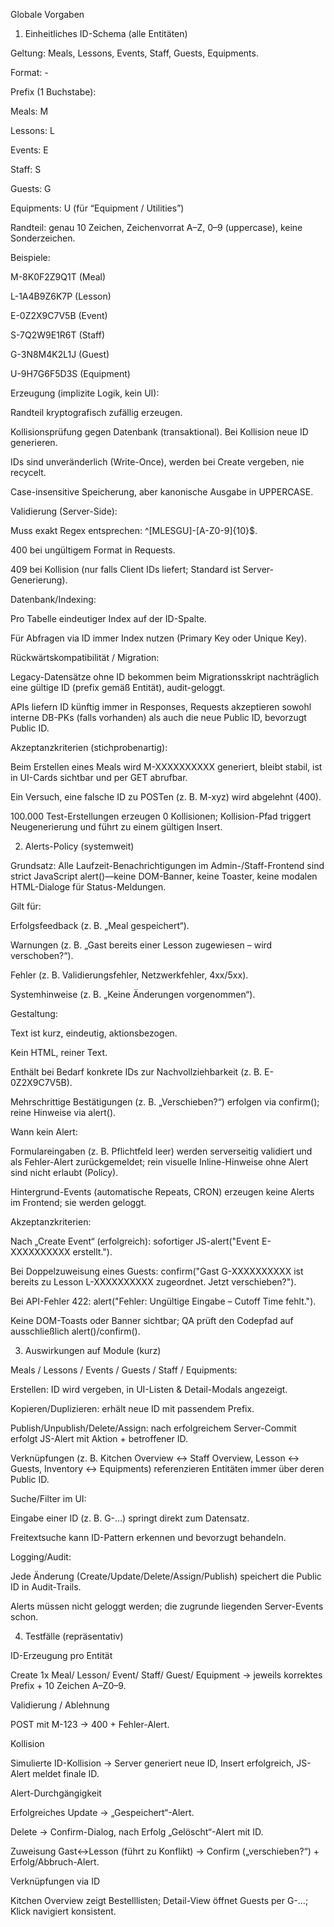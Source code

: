 Globale Vorgaben
1) Einheitliches ID-Schema (alle Entitäten)

Geltung: Meals, Lessons, Events, Staff, Guests, Equipments.

Format:
<Prefix>-<Randteil>

Prefix (1 Buchstabe):

Meals: M

Lessons: L

Events: E

Staff: S

Guests: G

Equipments: U (für “Equipment / Utilities”)

Randteil: genau 10 Zeichen, Zeichenvorrat A–Z, 0–9 (uppercase), keine Sonderzeichen.

Beispiele:

M-8K0F2Z9Q1T (Meal)

L-1A4B9Z6K7P (Lesson)

E-0Z2X9C7V5B (Event)

S-7Q2W9E1R6T (Staff)

G-3N8M4K2L1J (Guest)

U-9H7G6F5D3S (Equipment)

Erzeugung (implizite Logik, kein UI):

Randteil kryptografisch zufällig erzeugen.

Kollisionsprüfung gegen Datenbank (transaktional). Bei Kollision neue ID generieren.

IDs sind unveränderlich (Write-Once), werden bei Create vergeben, nie recycelt.

Case-insensitive Speicherung, aber kanonische Ausgabe in UPPERCASE.

Validierung (Server-Side):

Muss exakt Regex entsprechen: ^[MLESGU]-[A-Z0-9]{10}$.

400 bei ungültigem Format in Requests.

409 bei Kollision (nur falls Client IDs liefert; Standard ist Server-Generierung).

Datenbank/Indexing:

Pro Tabelle eindeutiger Index auf der ID-Spalte.

Für Abfragen via ID immer Index nutzen (Primary Key oder Unique Key).

Rückwärtskompatibilität / Migration:

Legacy-Datensätze ohne ID bekommen beim Migrationsskript nachträglich eine gültige ID (prefix gemäß Entität), audit-geloggt.

APIs liefern ID künftig immer in Responses, Requests akzeptieren sowohl interne DB-PKs (falls vorhanden) als auch die neue Public ID, bevorzugt Public ID.

Akzeptanzkriterien (stichprobenartig):

Beim Erstellen eines Meals wird M-XXXXXXXXXX generiert, bleibt stabil, ist in UI-Cards sichtbar und per GET abrufbar.

Ein Versuch, eine falsche ID zu POSTen (z. B. M-xyz) wird abgelehnt (400).

100.000 Test-Erstellungen erzeugen 0 Kollisionen; Kollision-Pfad triggert Neugenerierung und führt zu einem gültigen Insert.

2) Alerts-Policy (systemweit)

Grundsatz:
Alle Laufzeit-Benachrichtigungen im Admin-/Staff-Frontend sind strict JavaScript alert()—keine DOM-Banner, keine Toaster, keine modalen HTML-Dialoge für Status-Meldungen.

Gilt für:

Erfolgsfeedback (z. B. „Meal gespeichert“).

Warnungen (z. B. „Gast bereits einer Lesson zugewiesen – wird verschoben?“).

Fehler (z. B. Validierungsfehler, Netzwerkfehler, 4xx/5xx).

Systemhinweise (z. B. „Keine Änderungen vorgenommen“).

Gestaltung:

Text ist kurz, eindeutig, aktionsbezogen.

Kein HTML, reiner Text.

Enthält bei Bedarf konkrete IDs zur Nachvollziehbarkeit (z. B. E-0Z2X9C7V5B).

Mehrschrittige Bestätigungen (z. B. „Verschieben?“) erfolgen via confirm(); reine Hinweise via alert().

Wann kein Alert:

Formulareingaben (z. B. Pflichtfeld leer) werden serverseitig validiert und als Fehler-Alert zurückgemeldet; rein visuelle Inline-Hinweise ohne Alert sind nicht erlaubt (Policy).

Hintergrund-Events (automatische Repeats, CRON) erzeugen keine Alerts im Frontend; sie werden geloggt.

Akzeptanzkriterien:

Nach „Create Event“ (erfolgreich): sofortiger JS-alert("Event E-XXXXXXXXXX erstellt.").

Bei Doppelzuweisung eines Guests: confirm("Gast G-XXXXXXXXXX ist bereits zu Lesson L-XXXXXXXXXX zugeordnet. Jetzt verschieben?").

Bei API-Fehler 422: alert("Fehler: Ungültige Eingabe – Cutoff Time fehlt.").

Keine DOM-Toasts oder Banner sichtbar; QA prüft den Codepfad auf ausschließlich alert()/confirm().

3) Auswirkungen auf Module (kurz)

Meals / Lessons / Events / Guests / Staff / Equipments:

Erstellen: ID wird vergeben, in UI-Listen & Detail-Modals angezeigt.

Kopieren/Duplizieren: erhält neue ID mit passendem Prefix.

Publish/Unpublish/Delete/Assign: nach erfolgreichem Server-Commit erfolgt JS-Alert mit Aktion + betroffener ID.

Verknüpfungen (z. B. Kitchen Overview ↔ Staff Overview, Lesson ↔ Guests, Inventory ↔ Equipments) referenzieren Entitäten immer über deren Public ID.

Suche/Filter im UI:

Eingabe einer ID (z. B. G-…) springt direkt zum Datensatz.

Freitextsuche kann ID-Pattern erkennen und bevorzugt behandeln.

Logging/Audit:

Jede Änderung (Create/Update/Delete/Assign/Publish) speichert die Public ID in Audit-Trails.

Alerts müssen nicht geloggt werden; die zugrunde liegenden Server-Events schon.

4) Testfälle (repräsentativ)

ID-Erzeugung pro Entität

Create 1x Meal/ Lesson/ Event/ Staff/ Guest/ Equipment → jeweils korrektes Prefix + 10 Zeichen A–Z0–9.

Validierung / Ablehnung

POST mit M-123 → 400 + Fehler-Alert.

Kollision

Simulierte ID-Kollision → Server generiert neue ID, Insert erfolgreich, JS-Alert meldet finale ID.

Alert-Durchgängigkeit

Erfolgreiches Update → „Gespeichert“-Alert.

Delete → Confirm-Dialog, nach Erfolg „Gelöscht“-Alert mit ID.

Zuweisung Gast↔Lesson (führt zu Konflikt) → Confirm („verschieben?“) + Erfolg/Abbruch-Alert.

Verknüpfungen via ID

Kitchen Overview zeigt Bestelllisten; Detail-View öffnet Guests per G-…; Klick navigiert konsistent.